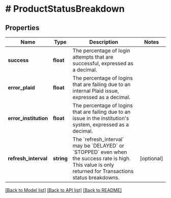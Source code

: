 # # ProductStatusBreakdown

## Properties

Name | Type | Description | Notes
------------ | ------------- | ------------- | -------------
**success** | **float** | The percentage of login attempts that are successful, expressed as a decimal. |
**error_plaid** | **float** | The percentage of logins that are failing due to an internal Plaid issue, expressed as a decimal. |
**error_institution** | **float** | The percentage of logins that are failing due to an issue in the institution&#39;s system, expressed as a decimal. |
**refresh_interval** | **string** | The &#x60;refresh_interval&#x60; may be &#x60;DELAYED&#x60; or &#x60;STOPPED&#x60; even when the success rate is high. This value is only returned for Transactions status breakdowns. | [optional]

[[Back to Model list]](../../README.md#models) [[Back to API list]](../../README.md#endpoints) [[Back to README]](../../README.md)
